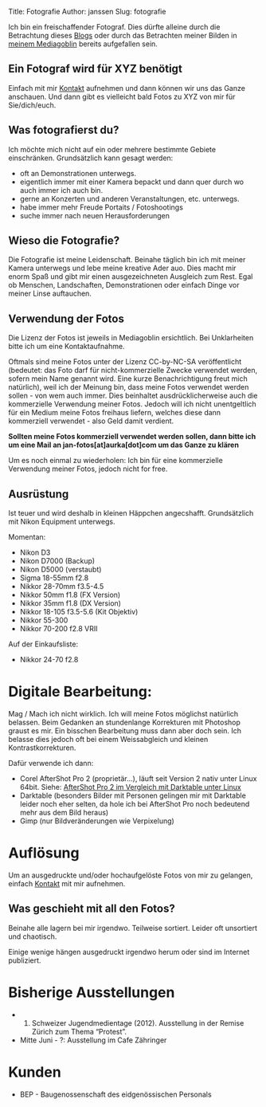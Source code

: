 Title: Fotografie
Author: janssen
Slug: fotografie

Ich bin ein freischaffender Fotograf. Dies dürfte alleine durch die Betrachtung dieses [Blogs](http://aurka.com "aurka.cm") oder durch das Betrachten meiner Bilden in [meinem Mediagoblin](http://mediagoblin.aurka.com "mediagoblin.aurka.com") bereits aufgefallen sein.

## Ein Fotograf wird für XYZ benötigt
Einfach mit mir [Kontakt](about.html "Kontakt") aufnehmen und dann können wir uns das Ganze anschauen. Und dann gibt es vielleicht bald Fotos zu XYZ von mir für Sie/dich/euch.

## Was fotografierst du?

Ich möchte mich nicht auf ein oder mehrere bestimmte Gebiete einschränken. Grundsätzlich kann gesagt werden:

* oft an Demonstrationen unterwegs.
* eigentlich immer mit einer Kamera bepackt und dann quer durch wo auch immer ich auch bin.
* gerne an Konzerten und anderen Veranstaltungen, etc. unterwegs.
* habe immer mehr Freude Portaits / Fotoshootings 
* suche immer nach neuen Herausforderungen

## Wieso die Fotografie?

Die Fotografie ist meine Leidenschaft. Beinahe täglich bin ich mit meiner Kamera unterwegs und lebe meine kreative Ader auo. Dies macht mir enorm Spaß und gibt mir einen ausgezeichneten Ausgleich zum Rest. Egal ob Menschen, Landschaften, Demonstrationen oder einfach Dinge vor meiner Linse auftauchen.

## Verwendung der Fotos

Die Lizenz der Fotos ist jeweils in Mediagoblin ersichtlich. Bei Unklarheiten bitte ich um eine Kontaktaufnahme.

Oftmals sind meine Fotos unter der Lizenz CC-by-NC-SA veröffentlicht (bedeutet: das Foto darf für nicht-kommerzielle Zwecke verwendet werden, sofern mein Name genannt wird. Eine kurze Benachrichtigung freut mich natürlich), weil ich der Meinung bin, dass meine Fotos verwendet werden sollen - von wem auch immer. Dies beinhaltet ausdrücklicherweise auch die kommerzielle Verwendung meiner Fotos. Jedoch will ich nicht unentgeltlich für ein Medium meine Fotos freihaus liefern, welches diese dann kommerziell verwendet - also Geld damit verdient.

__Sollten meine Fotos kommerziell verwendet werden sollen, dann bitte ich um eine Mail an jan-fotos[at]aurka[dot]com um das Ganze zu klären__

Um es noch einmal zu wiederholen: Ich bin für eine kommerzielle Verwendung meiner Fotos, jedoch nicht for free.

## Ausrüstung

Ist teuer und wird deshalb in kleinen Häppchen angecshafft. Grundsätzlich mit Nikon Equipment unterwegs.

Momentan:

* Nikon D3
* Nikon D7000 (Backup)
* Nikon D5000 (verstaubt)
* Sigma 18-55mm f2.8
* Nikkor 28-70mm f3.5-4.5
* Nikkor 50mm f1.8 (FX Version)
* Nikkor 35mm f1.8 (DX Version)
* Nikkor 18-105 f3.5-5.6 (Kit  Objektiv)
* Nikkor 55-300
* Nikkor 70-200 f2.8 VRII

Auf der Einkaufsliste:

* Nikkor 24-70 f2.8

# Digitale Bearbeitung:
Mag / Mach ich nicht wirklich. Ich will meine Fotos möglichst natürlich belassen. Beim Gedanken an stundenlange Korrekturen mit Photoshop graust es mir. Ein bisschen Bearbeitung muss dann aber doch sein. Ich belasse dies jedoch oft bei einem Weissabgleich und kleinen Kontrastkorrekturen.

Dafür verwende ich dann:

* Corel AfterShot Pro 2 (proprietär...), läuft seit Version 2 nativ unter Linux 64bit. Siehe: [AfterShot Pro 2 im Vergleich mit Darktable unter Linux](http://aurka.com/aftershot-pro-2-im-vergleich-mit-darktable-unter-linux.html)
* Darktable (besonders Bilder mit Personen gelingen mir mit Darktable leider noch eher selten, da hole ich bei AfterShot Pro noch bedeutend mehr aus dem Bild heraus)
* Gimp (nur Bildveränderungen wie Verpixelung)

# Auflösung

Um an ausgedruckte und/oder hochaufgelöste Fotos von mir zu gelangen, einfach [Kontakt](about.html "Kontakt") mit mir aufnehmen.

## Was geschieht mit all den Fotos?
Beinahe alle lagern bei mir irgendwo. Teilweise sortiert. Leider oft unsortiert und chaotisch.

Einige wenige hängen ausgedruckt irgendwo herum oder sind im Internet publiziert.

# Bisherige Ausstellungen

* 1. Schweizer Jugendmedientage (2012). Ausstellung in der Remise Zürich zum Thema “Protest”.
* Mitte Juni - ?: Ausstellung im Cafe Zähringer 

# Kunden

* BEP - Baugenossenschaft des eidgenössischen Personals
